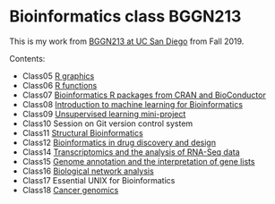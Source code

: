 # Bioinformatics class BGGN213

This is my work from [BGGN213 at UC San Diego](https://bioboot.github.io/bggn213_F19/) from Fall 2019.

Contents:
 - Class05 [R graphics](https://github.com/flim1/bggn213/blob/master/class05/class05.md)
 - Class06 [R functions](https://github.com/flim1/bggn213/blob/master/class06/class06.md)
 - Class07 [Bioinformatics R packages from CRAN and BioConductor](https://github.com/flim1/bggn213/blob/master/class07/class07.md)
 - Class08 [Introduction to machine learning for Bioinformatics](https://github.com/flim1/bggn213/blob/master/class08/class08.md)
 - Class09 [Unsupervised learning mini-project](https://github.com/flim1/bggn213/blob/master/class09/class09.md)
 - Class10 Session on Git version control system
 - Class11 [Structural Bioinformatics](https://github.com/flim1/bggn213/blob/master/class11/class11.md)
 - Class12 [Bioinformatics in drug discovery and design](https://github.com/flim1/bggn213/blob/master/class12/class12.md)
 - Class14 [Transcriptomics and the analysis of RNA-Seq data](https://github.com/flim1/bggn213/blob/master/class14/class14.md)
 - Class15 [Genome annotation and the interpretation of gene lists](https://github.com/flim1/bggn213/blob/master/class15/class15.md)
 - Class16 [Biological network analysis](https://github.com/flim1/bggn213/blob/master/class16/class16.md)
 - Class17 Essential UNIX for Bioinformatics
 - Class18 [Cancer genomics](https://github.com/flim1/bggn213/blob/master/class18/class18.md)
